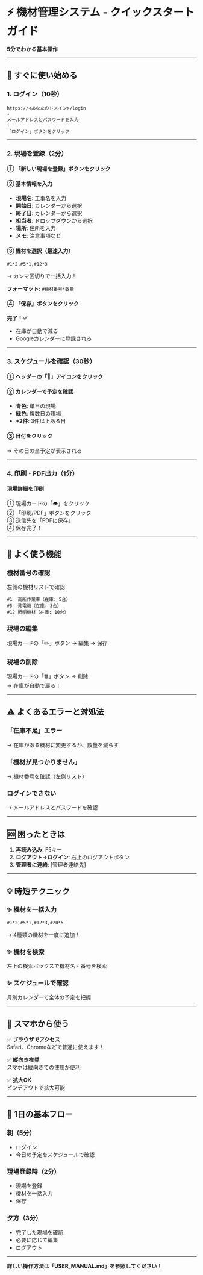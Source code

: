 # ⚡ 機材管理システム - クイックスタートガイド

**5分でわかる基本操作**

---

## 🚀 すぐに使い始める

### 1. ログイン（10秒）

```
https://<あなたのドメイン>/login
↓
メールアドレスとパスワードを入力
↓
「ログイン」ボタンをクリック
```

---

### 2. 現場を登録（2分）

#### ① 「新しい現場を登録」ボタンをクリック

#### ② 基本情報を入力
- **現場名**: 工事名を入力
- **開始日**: カレンダーから選択
- **終了日**: カレンダーから選択
- **担当者**: ドロップダウンから選択
- **場所**: 住所を入力
- **メモ**: 注意事項など

#### ③ 機材を選択（最速入力）
```
#1*2,#5*1,#12*3
```
→ カンマ区切りで一括入力！

**フォーマット:** `#機材番号*数量`

#### ④ 「保存」ボタンをクリック

**完了！✅**
- 在庫が自動で減る
- Googleカレンダーに登録される

---

### 3. スケジュールを確認（30秒）

#### ① ヘッダーの「📅」アイコンをクリック

#### ② カレンダーで予定を確認

- **青色**: 単日の現場
- **緑色**: 複数日の現場
- **+2件**: 3件以上ある日

#### ③ 日付をクリック
→ その日の全予定が表示される

---

### 4. 印刷・PDF出力（1分）

#### 現場詳細を印刷

①  現場カードの「👁️」をクリック  
② 「印刷/PDF」ボタンをクリック  
③ 送信先を「PDFに保存」  
④ 保存完了！

---

## 📝 よく使う機能

### 機材番号の確認

左側の機材リストで確認
```
#1  高所作業車（在庫: 5台）
#5  発電機（在庫: 3台）
#12 照明機材（在庫: 10台）
```

### 現場の編集

現場カードの「✏️」ボタン → 編集 → 保存

### 現場の削除

現場カードの「🗑️」ボタン → 削除  
→ 在庫が自動で戻る！

---

## ⚠️ よくあるエラーと対処法

### 「在庫不足」エラー
→ 在庫がある機材に変更するか、数量を減らす

### 「機材が見つかりません」
→ 機材番号を確認（左側リスト）

### ログインできない
→ メールアドレスとパスワードを確認

---

## 🆘 困ったときは

1. **再読み込み**: F5キー
2. **ログアウト→ログイン**: 右上のログアウトボタン
3. **管理者に連絡**: [管理者連絡先]

---

## 💡 時短テクニック

### ✨ 機材を一括入力
```
#1*2,#5*1,#12*3,#20*5
```
→ 4種類の機材を一度に追加！

### ✨ 機材を検索
左上の検索ボックスで機材名・番号を検索

### ✨ スケジュールで確認
月別カレンダーで全体の予定を把握

---

## 📱 スマホから使う

✅ **ブラウザでアクセス**  
Safari、Chromeなどで普通に使えます！

✅ **縦向き推奨**  
スマホは縦向きでの使用が便利

✅ **拡大OK**  
ピンチアウトで拡大可能

---

## 🎯 1日の基本フロー

### 朝（5分）
- ログイン
- 今日の予定をスケジュールで確認

### 現場登録時（2分）
- 現場を登録
- 機材を一括入力
- 保存

### 夕方（3分）
- 完了した現場を確認
- 必要に応じて編集
- ログアウト

---

**詳しい操作方法は「USER_MANUAL.md」を参照してください！**


